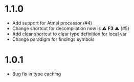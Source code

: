 # 1.1.0
* Add support for Atmel processor (#4)
* Change shortcut for decompilation now is :warning: **F3** :warning: (#5)
* Add clear shortcut to clear type definition for local var
* Change paradigm for findings symbols

# 1.0.1
* Bug fix in type caching